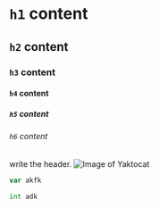 # `h1` content
## `h2` content
### `h3` content
#### `h4` content
##### `h5` content
###### `h6` content

write the header.
![Image of Yaktocat](https://octodex.github.com/images/yaktocat.png)

```javascript
var akfk
```

```python
int adk
```
